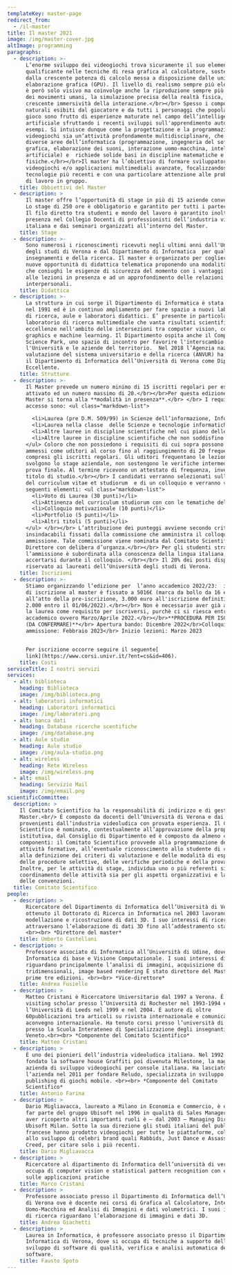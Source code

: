 ```yaml
---
templateKey: master-page
redirect_from:
  - /il-master
title: Il master 2021
image: /img/master-cover.jpg
altImage: programming
paragraphs:
  - description: >-
      L’enorme sviluppo dei videogiochi trova sicuramente il suo elemento
      qualificante nelle tecniche di resa grafica al calcolatore, sostenute
      dalla crescente potenza di calcolo messa a disposizione dalle unità di
      elaborazione grafica (GPU). Il livello di realismo sempre più elevato non
      è però solo visivo ma coinvolge anche la riproduzione sempre più fedele
      dei movimenti umani, la simulazione precisa della realtà fisica, e la
      crescente immersività della interazione.</br></br> Spesso i comportamenti
      naturali esibiti dal giocatore e da tutti i personaggi che popolano il
      gioco sono frutto di esperienze maturate nel campo dell’intelligenza
      artificiale sfruttando i recenti sviluppi sull'apprendimento automatico da
      esempi. Si intuisce dunque come la progettazione e la programmazione dei
      videogiochi sia un’attività profondamente multidisciplinare, che tocca
      diverse aree dell’informatica (programmazione, ingegneria del software,
      grafica, elaborazione dei suoni, interazione uomo-macchina, intelligenza
      artificiale) e  richiede solide basi in discipline matematiche e
      fisiche.</br></br>Il master ha l’obiettivo di formare sviluppatori di
      videogiochi e/o applicazioni multimediali avanzate, focalizzandosi sulle
      tecnologie più recenti e con una particolare attenzione alle problematiche
      di lavoro in gruppo.
    title: Obbiettivi del Master
  - description: >
      Il master offre l’opportunità di stage in più di 15 aziende convenzionate.
      Lo stage di 250 ore è obbligatorio e garantito per tutti i partecipanti.
      Il filo diretto tra studenti e mondo del lavoro è garantito inoltre dalla
      presenza nel Collegio Docenti di professionisti dell’industria videoludica
      italiana e dai seminari organizzati all’interno del Master.
    title: Stage
  - description: >-
      Sono numerosi i riconoscimenti ricevuti negli ultimi anni dall'Università
      degli studi di Verona e dal Dipartimento di Informatica  per qualità degli
      insegnamenti e della ricerca. Il master è organizzato per cogliere le
      nuove opportunità di didattica telematica proponendo una modalità mista
      che coniughi le esigenze di sicurezza del momento con i vantaggi legati
      alle lezioni in presenza e ad un approfondimento delle relazioni
      interpersonali.
    title: Didattica
  - description: >-
      La struttura in cui sorge il Dipartimento di Informatica è stata edificata
      nel 1991 ed è in continuo ampliamento per fare spazio a nuovi laboratori
      di ricerca, aule e laboratori didattici. E’ presente in particolare un
      laboratorio di ricerca multimediale che vanta risultati scientifici di
      eccellenze nell'ambito delle intersezioni tra computer vision, computer
      graphics e machine learning. Il Dipartimento ospita anche il Computer
      Science Park, uno spazio di incontro per favorire l'interscambio tra
      l'Università e le aziende del territorio.  Nel 2018 l’Agenzia nazionale di
      valutazione del sistema universitario e della ricerca (ANVUR) ha premiato 
      il Dipartimento di Informatica dell’Università di Verona come Dipartimento
      Eccellente.
    title: Strutture
  - description: >-
      Il Master prevede un numero minimo di 15 iscritti regolari per essere
      attivato ed un numero massimo di 20.</br></br>Per questa edizione del
      Master si torna alla **modalità in presenza**.</br> </br> I requisiti di
      accesso sono: <ul class="markdown-list">

        <li>Laurea (pre D.M. 509/99) in Scienze dell’informazione, Informatica, Ingegneria informatica, Ingegneria dell’informazione.</li>
        <li>Laurea nella classe  delle Scienze e tecnologie informatiche  (classe L-31 nell’ordinamento del D.M. 270/04 e classe 26 nell’ordinamento del D.M. 509/99).</li>
        <li>Altre lauree in discipline scientifiche nel cui piano delle attività formative siamo previsti almeno 78 CFU esplicitamente attribuiti ad attività didattiche nei settori INF/01 o ING-INF/05.</li>
        <li>Altre lauree in discipline scientifiche che non soddisfino il requisito al punto 3. Verranno valutate caso per caso dalla commissione e comunque l’accesso sarà in subordine rispetto alle lauree di cui ai punti 1. 2. e 3.</li>
      </ul> Coloro che non possiedono i requisiti di cui sopra possono venire
      ammessi come uditori al corso fino al raggiungimento di 20 frequentanti,
      compresi gli iscritti regolari. Gli uditori frequentano le lezioni ma non
      svolgono lo stage aziendale, non sostengono le verifiche intermedie nè  la
      prova finale. Al termine ricevono un attestato di frequenza, invece che il
      titolo di studio.</br></br> I candidati verranno selezionati sulla base
      del curriculum vitae et studiorum  e di un colloquio e verranno valutati i
      seguenti elementi: <ul class="markdown-list">
        <li>Voto di Laurea (30 punti)</li>
        <li>Attinenza del curriculum studiorum con con le tematiche del Master (10 punti)</li>
        <li>Colloquio motivazionale (10 punti)</li>
        <li>Portfolio (5 punti)</li>
        <li>Altri titoli (5 punti)</li>
      </ul> </br></br> L’attribuzione dei punteggi avviene secondo criteri
      insindacabili fissati dalla commissione che amministra il colloquio di
      ammissione. Tale commissione viene nominata dal Comitato Scientifico o dal
      Direttore con delibera d’urganza.</br></br> Per gli studenti stranieri
      l’ammissione è subordinata alla conoscenza della lingua italiana, da
      accertarsi durante il colloquio. </br></br> Il 20% dei posti disponibili è
      riservato ai laureati dell’Università degli studi di Verona.
    title: Iscrizioni
  - description: >-
      Stiamo organizzando l’edizione per  l’anno accademico 2022/23:  il costo
      di iscrizione al master è fissato a 5016€ (marca da bollo da 16 euro
      all’atto della pre-iscrizione, 3.000 euro all'iscrizione definitiva e
      2.000 entro il 01/06/2022).</br></br> Non è necessario aver già acquisito
      la laurea come requisito per iscriversi, purchè ci si riesca entro l’anno
      accademico ovvero Marzo/Aprile 2022.</br></br>**PROCEDURA PER ISCRIZIONI
      (DA CONFERMARE)**</br> Apertura bando: Dicembre 2022</br>Colloquio di
      ammissione: Febbraio 2023</br> Inizio lezioni: Marzo 2023


      Per iscrizione occorre seguire il seguente[
      link](https://www.corsi.univr.it/?ent=cs&id=406).
    title: Costi
serviceTitle: I nostri servizi
services:
  - alt: biblioteca
    heading: Biblioteca
    image: /img/biblioteca.png
  - alt: laboratori informatici
    heading: Laboratori informatici
    image: /img/laboratori.png
  - alt: banca dati
    heading: Database ricerche scentifiche
    image: /img/database.png
  - alt: Aule studio
    heading: Aule studio
    image: /img/aula-studio.png
  - alt: wireless
    heading: Rete Wireless
    image: /img/wireless.png
  - alt: email
    heading: Servizio Mail
    image: /img/email.png
scientificCommittee:
  description: >
    Il Comitato Scientifico ha la responsabilità di indirizzo e di gestione del
    Master.<br/> È composto da docenti dell’Università di Verona e dai persone
    provenienti dall’industria videoludica con provata esperienza. Il Comitato
    Scientifico è nominato, contestualmente all’approvazione della proposta
    istitutiva, dal Consiglio di Dipartimento ed è composto da almeno cinque
    componenti: il Comitato Scientifico provvede alla programmazione delle
    attività formative, all’eventuale riconoscimento allo studente di crediti,
    alla definizione dei criteri di valutazione e delle modalità di espletamento
    delle procedure selettive, delle verifiche periodiche e della prova finale.
    Inoltre, per le attività di stage, individua uno o più referenti sia per il
    coordinamento delle attività sia per gli aspetti organizzativi e la stipula
    delle convenzioni.
  title: Comitato Scientifico
people:
  - description: >
      Ricercatore del Dipartimento di Informatica dell’Università di Verona. Ha
      ottenuto il Dottorato di Ricerca in Informatica nel 2003 lavorando sulla
      modellazione e ricostruzione di dati 3D. I suo interessi di ricerca
      attraversano l’elaborazione di dati 3D fino all’addestramento statistico.
      <br><br> *Direttore del master*
    title: Umberto Castellani
  - description: >
      Professore associato di Informatica all’Università di Udine, dove insegna
      Informatica di base e Visione Computazionale. I suoi interessi di ricerca
      riguardano principalmente l’analisi di immagini, acquisizione di modelli
      tridimensionali, image based rendering È stato direttore del Master per le
      prime tre edizioni. <br><br> *Vice-direttore*
    title: Andrea Fusiello
  - description: >
      Matteo Cristani è Ricercatore Universitario dal 1997 a Verona. È stato
      visiting scholar presso l’Università di Rochester nel 1993-1994 epresso
      l’Università di Leeds nel 1999 e nel 2004. È autore di oltre
      60pubblicazioni tra articoli su rivista internazionale e comunicazioni
      aconvegno internazionale. Ha tenuto corsi presso l’università di Verona e
      presso la Scuola Interateneo di Specializzazione degli insegnanti del
      Veneto.<br><br> *Componente del Comitato Scientifico*
    title: Matteo Cristani
  - description: >
      È uno dei pionieri dell’industria videoludica italiana. Nel 1992 ha
      fondato la software house Graffiti poi divenuta Milestone, la maggiore
      azienda di sviluppo videogiochi per console italiana. Ha lasciato
      l’azienda nel 2011 per fondare Reludo, specializzata in sviluppo e
      publishing di giochi mobile. <br><br> *Componente del Comitato
      Scientifico*
    title: Antonio Farina
  - description: >
      Dario Migliavacca, laureato a Milano in Economia e Commercio, è entrato a
      far parte del gruppo Ubisoft nel 1996 in qualità di Sales Manager e, dopo
      aver ricoperto altri importanti ruoli è – dal 2003 – Managing Director di
      Ubisoft Milan. Sotto la sua direzione gli studi italiani del publisher
      francese hanno prodotto videogiochi per tutte le piattaforme, collaborando
      allo sviluppo di celebri brand quali Rabbids, Just Dance e Assassin’s
      Creed, per citare solo i più recenti.
    title: Dario Migliavacca
  - description: >
      Ricercatore al dipartimento di Informatica dell’università di verona. So
      occupa di computer vision e statistical pattern recognition con enfasi
      sulle applicazioni pratiche
    title: Marco Cristani
  - description: >
      Professore associato presso il Dipartimento di Informatica dell’Università
      di Verona ove è docente nei corsi di Grafica al Calcolatore, Interazione
      Uomo-Macchina ed Analisi di Immagini e dati volumetrici. I suoi interessi
      di ricerca riguardano l’elaborazione di immagini e dati 3D.
    title: Andrea Giachetti
  - description: >
      Laurea in Informatica, è professore associato presso il Dipartimento di
      Informatica di Verona, dove si occupa di tecniche a supporto dello
      sviluppo di software di qualità, verifica e analisi automatica del
      software.
    title: Fausto Spoto
---
```

